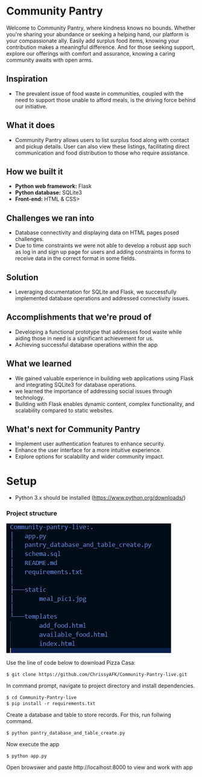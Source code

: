 # Community Pantry
Welcome to Community Pantry, where kindness knows no bounds. Whether you're sharing your abundance or seeking a helping hand, our platform is your compassionate ally. Easily add surplus food items, knowing your contribution makes a meaningful difference. And for those seeking support, explore our offerings with comfort and assurance, knowing a caring community awaits with open arms.

## Inspiration
- The prevalent issue of food waste in communities, coupled with the need to support those unable to afford meals, is the driving force behind our initiative. 

## What it does
- Community Pantry allows users to list surplus food along with contact and pickup details. User can also view these listings, facilitating direct communication and food distribution to those who require assistance. 

## How we built it
- **Python web framework:** Flask
- **Python database:** SQLite3
- **Front-end:** HTML & CSS>

## Challenges we ran into
- Database connectivity and displaying data on HTML pages posed challenges.
- Due to time constraints we were not able to develop a robust app such as log in and sign up page for users and adding constraints in forms to receive data in the correct format in some fields.

## Solution
- Leveraging documentation for SQLite and Flask, we successfully implemented database operations and addressed connectivity issues.

## Accomplishments that we're proud of
- Developing a functional prototype that  addresses food waste while aiding those in need is a significant achievement for us. 
- Achieving successful database operations within the app


## What we learned
- We gained valuable experience in building web applications using Flask and integrating SQLite3 for database operations. 
- we learned the importance of addressing social issues through technology.
- Building with Flask enables dynamic content, complex functionality, and scalability
compared to static websites.

## What's next for Community Pantry
- Implement user authentication features to enhance security.
- Enhance the user interface for a more intuitive experience.
- Explore options for scalability and wider community impact.
# Setup
- Python 3.x should be installed (https://www.python.org/downloads/)
### Project structure
![tree_structure](static/project_tree.PNG)

Use the line of code below to download Pizza Casa:
```
$ git clone https://github.com/ChrissyAFK/Community-Pantry-live.git
```
  In command prompt, navigate to  project directory and install dependencies.
```
$ cd Community-Pantry-live
$ pip install -r requirements.txt
```
Create a database and table to store records. For this, run follwing command.
```
$ python pantry_database_and_table_create.py
```
Now execute the app 
```
$ python app.py
```
Open browswer and paste  http://localhost:8000 to view and work with app

